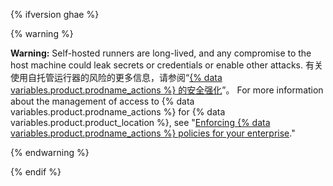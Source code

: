 {% ifversion ghae %}

{% warning %}

**Warning:** Self-hosted runners are long-lived, and any compromise to the host machine could leak secrets or credentials or enable other attacks. 有关使用自托管运行器的风险的更多信息，请参阅“[{% data variables.product.prodname_actions %} 的安全强化](/actions/learn-github-actions/security-hardening-for-github-actions#potential-impact-of-a-compromised-runner)”。 For more information about the management of access to {% data variables.product.prodname_actions %} for {% data variables.product.product_location %}, see "[Enforcing {% data variables.product.prodname_actions %} policies for your enterprise](/admin/policies/enforcing-policies-for-your-enterprise/enforcing-github-actions-policies-for-your-enterprise)."

{% endwarning %}

{% endif %}
